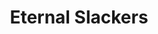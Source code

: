 ---
layout: landing
title: Eternal Slackers
sections:
  - id: Header
    content: |
      # Classes
      ## By Slacking Za
      ### Eternal Slackers
---